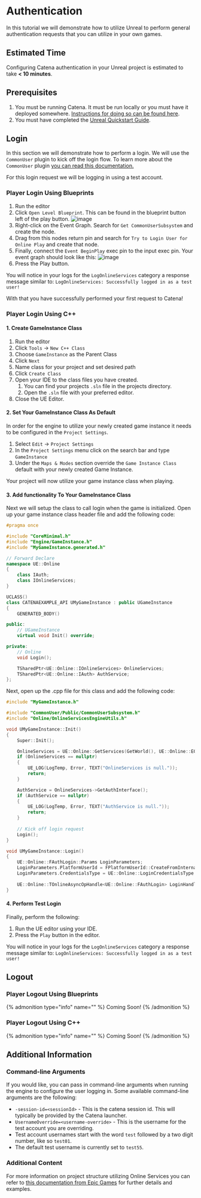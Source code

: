 # Authentication

In this tutorial we will demonstrate how to utilize Unreal to perform general authentication requests that you can utilize in your own games.

## Estimated Time

Configuring Catena authentication in your Unreal project is estimated to take **< 10 minutes**.

## Prerequisites

1. You must be running Catena. It must be run locally or you must have it deployed somewhere. [Instructions for doing so can be found here](../../installation/index.md).
2. You must have completed the [Unreal Quickstart Guide](quickstart.md).

## Login

In this section we will demonstrate how to perform a login.
We will use the `CommonUser` plugin to kick off the login flow.
To learn more about the `CommonUser` plugin [you can read this documentation.](https://dev.epicgames.com/documentation/en-us/unreal-engine/common-user-plugin-in-unreal-engine-for-lyra-sample-game#commonusersubsystem)

For this login request we will be logging in using a test account.

### Player Login Using Blueprints

1. Run the editor
2. Click `Open Level Blueprint`. This can be found in the blueprint button left of the play button.
   ![image](../../images/unreal/quick-start/open-level-bp.png)
3. Right-click on the Event Graph. Search for `Get CommonUserSubsystem` and create the node.
4. Drag from this nodes return pin and search for `Try to Login User for Online Play` and create that node.
5. Finally, connect the `Event BeginPlay` exec pin to the input exec pin. Your event graph should look like this:
   ![image](../../images/unreal/quick-start/quick-start-loginBp-graph.png)
6. Press the Play button.

You will notice in your logs for the `LogOnlineServices` category a response message similar to:
```LogOnlineServices: Successfully logged in as a test user!```

With that you have successfully performed your first request to Catena!

### Player Login Using C++

#### 1. Create GameInstance Class
1. Run the editor
2. Click `Tools` -> `New C++ Class`
3. Choose `GameInstance` as the Parent Class
4. Click `Next`
5. Name class for your project and set desired path
6. Click `Create Class`
7. Open your IDE to the class files you have created.
   1. You can find your projects `.sln` file in the projects directory.
   2. Open the `.sln` file with your preferred editor.
8. Close the UE Editor.

#### 2. Set Your GameInstance Class As Default

In order for the engine to utilize your newly created game instance it needs to be configured in the `Project Settings`.
1. Select `Edit` -> `Project Settings`
2. In the `Project Settings` menu click on the search bar and type `GameInstance`
3. Under the `Maps & Modes` section override the `Game Instance Class` default with your newly created Game Instance.

Your project will now utilize your game instance class when playing.

#### 3. Add functionality To Your GameInstance Class

Next we will setup the class to call login when the game is initialized.
Open up your game instance class header file and add the following code:

``` c++ {% title="MyGameInstance.h" %}
#pragma once

#include "CoreMinimal.h"
#include "Engine/GameInstance.h"
#include "MyGameInstance.generated.h"

// Forward Declare
namespace UE::Online
{
	class IAuth;
	class IOnlineServices;
}

UCLASS()
class CATENAEXAMPLE_API UMyGameInstance : public UGameInstance
{
	GENERATED_BODY()

public:
	// UGameInstance
	virtual void Init() override;

private:
	// Online
	void Login();

	TSharedPtr<UE::Online::IOnlineServices> OnlineServices;
	TSharedPtr<UE::Online::IAuth> AuthService;
};
```
Next, open up the .cpp file for this class and add the following code:

<!-- TODO: Add callback to login handle after we fix error with test login. -->
``` c++ {% title="MyGameInstance.cpp" %}
#include "MyGameInstance.h"

#include "CommonUser/Public/CommonUserSubsystem.h"
#include "Online/OnlineServicesEngineUtils.h"

void UMyGameInstance::Init()
{
	Super::Init();

	OnlineServices = UE::Online::GetServices(GetWorld(), UE::Online::EOnlineServices::GameDefined_0);
	if (OnlineServices == nullptr)
	{
		UE_LOG(LogTemp, Error, TEXT("OnlineServices is null."));
		return;
	}

	AuthService = OnlineServices->GetAuthInterface();
	if (AuthService == nullptr)
	{
		UE_LOG(LogTemp, Error, TEXT("AuthService is null."));
		return;
	}
	
	// Kick off login request
	Login();
}

void UMyGameInstance::Login()
{
	UE::Online::FAuthLogin::Params LoginParameters;
	LoginParameters.PlatformUserId = FPlatformUserId::CreateFromInternalId(0);
	LoginParameters.CredentialsType = UE::Online::LoginCredentialsType::Auto;
	
	UE::Online::TOnlineAsyncOpHandle<UE::Online::FAuthLogin> LoginHandle = AuthService->Login(MoveTemp(LoginParameters));
}
```

#### 4. Perform Test Login

Finally, perform the following:
1. Run the UE editor using your IDE.
2. Press the `Play` button in the editor.

You will notice in your logs for the `LogOnlineServices` category a response message similar to:
```LogOnlineServices: Successfully logged in as a test user!```

<!-- TODO: Add logout documentation here once we enable support for it. -->

## Logout

### Player Logout Using Blueprints

{% admonition type="info" name="" %}
Coming Soon!
{% /admonition %}

### Player Logout Using C++

{% admonition type="info" name="" %}
Coming Soon!
{% /admonition %}

## Additional Information

### Command-line Arguments
If you would like, you can pass in command-line arguments when running the engine to configure the user logging in.
Some available command-line arguments are the following:
- `-session-id=<sessionId>` - This is the catena session id. This will typically be provided by the Catena launcher. <!-- Does this work for unreal currently? -->
- `UsernameOverride=<username-override>` - This is the username for the test account you are overriding.
- Test account usernames start with the word `test` followed by a two digit number, like so `test01`.
- The default test username is currently set to `test55`.

### Additional Content
For more information on project structure utilizing Online Services you can refer to [this documentation from Epic Games](https://dev.epicgames.com/documentation/en-us/unreal-engine/structure-and-implement-the-online-services-plugins-in-unreal-engine#overview) for further details and examples.
